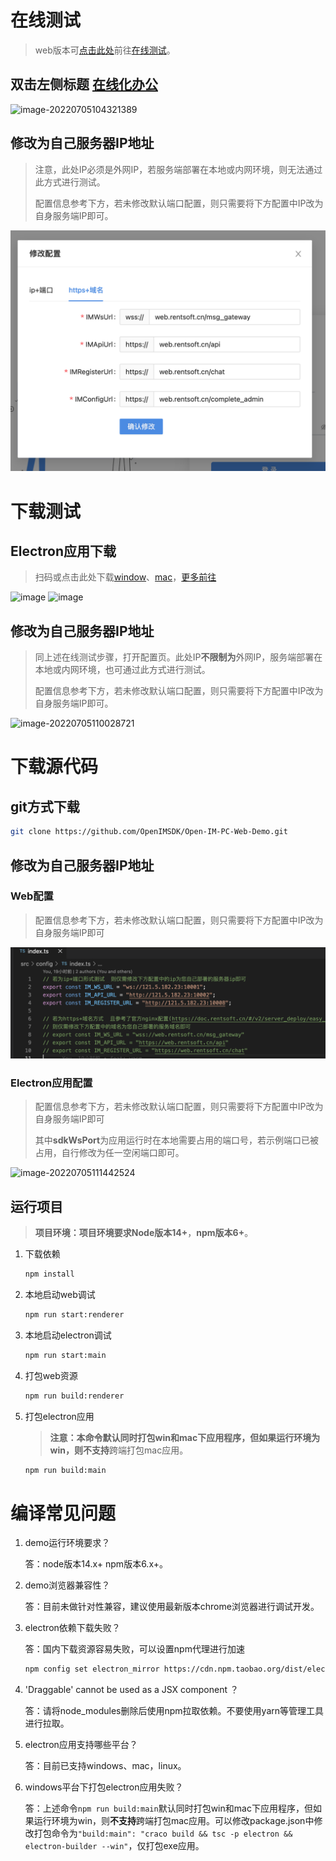 # 在线测试
> web版本可[点击此处](http://121.37.25.71:23232)前往[在线测试](http://121.37.25.71:23232)。

## 双击左侧标题 <u>在线化办公</u>

![image-20220705104321389](../../images/web_config_click.png)

## 修改为自己服务器IP地址

> 注意，此处IP必须是外网IP，若服务端部署在本地或内网环境，则无法通过此方式进行测试。
>
> 配置信息参考下方，若未修改默认端口配置，则只需要将下方配置中IP改为自身服务端IP即可。

![image-20220705103951167](../../images/web_config.png)



# 下载测试

## Electron应用下载

> 扫码或点击此处下载[window](https://qr02.cn/A82arJ)、[mac](https://qr02.cn/AeCvPV)，[更多前往](http://localhost:3000/#/demo/download_demo)

![image](../../images/electron_win.png)
![image](../../images/electron_mac.png)

## 修改为自己服务器IP地址

> 同上述在线测试步骤，打开配置页。此处IP**不限制为**外网IP，服务端部署在本地或内网环境，也可通过此方式进行测试。
>
> 配置信息参考下方，若未修改默认端口配置，则只需要将下方配置中IP改为自身服务端IP即可。

![image-20220705110028721](../../images/web_config_ex.png)





# 下载源代码

## git方式下载

```bash
git clone https://github.com/OpenIMSDK/Open-IM-PC-Web-Demo.git
```

## 修改为自己服务器IP地址

### Web配置

> 配置信息参考下方，若未修改默认端口配置，则只需要将下方配置中IP改为自身服务端IP即可

![image-20220705111200505](../../images/web_config_dev.png)

### Electron应用配置

> 配置信息参考下方，若未修改默认端口配置，则只需要将下方配置中IP改为自身服务端IP即可
>
> 其中**sdkWsPort**为应用运行时在本地需要占用的端口号，若示例端口已被占用，自行修改为任一空闲端口即可。

![image-20220705111442524](../../images/web_config_dev_ex.png)

## 运行项目

> **项目环境：**项目环境要求**Node版本14+**，**npm版本6+**。

1. 下载依赖

   ```bash
   npm install
   ```

2. 本地启动web调试

   ```bash
   npm run start:renderer
   ```

3. 本地启动electron调试

   ```bash
   npm run start:main
   ```

4. 打包web资源

   ```bash
   npm run build:renderer
   ```

5. 打包electron应用

   > **注意：**本命令默认同时打包win和mac下应用程序，但如果运行环境为win，则**不支持**跨端打包mac应用。

   ```bash
   npm run build:main
   ```

   



# 编译常见问题

1. demo运行环境要求？

   答：node版本14.x+   npm版本6.x+。

2. demo浏览器兼容性？

   答：目前未做针对性兼容，建议使用最新版本chrome浏览器进行调试开发。

3. electron依赖下载失败？

   答：国内下载资源容易失败，可以设置npm代理进行加速

   ```bash
   npm config set electron_mirror https://cdn.npm.taobao.org/dist/electron/
   ```

4. 'Draggable' cannot be used as a JSX component ？

   答：请将node_modules删除后使用npm拉取依赖。不要使用yarn等管理工具进行拉取。

5. electron应用支持哪些平台？

   答：目前已支持windows、mac，linux。

6. windows平台下打包electron应用失败？

   答：上述命令`npm run build:main`默认同时打包win和mac下应用程序，但如果运行环境为win，则**不支持**跨端打包mac应用。可以修改package.json中修改打包命令为`"build:main": "craco build && tsc -p electron && electron-builder --win"`，仅打包exe应用。
